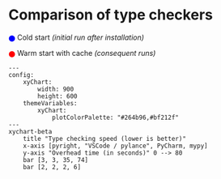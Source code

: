 # Comparison of type checkers

<code style="color : blue">⬤</code> Cold start *(initial run after installation)*

<code style="color : red">⬤</code> Warm start with cache *(consequent runs)*

```mermaid
---
config:
    xyChart:
        width: 900
        height: 600
    themeVariables:
        xyChart:
            plotColorPalette: "#264b96,#bf212f"
---
xychart-beta
    title "Type checking speed (lower is better)"
    x-axis [pyright, "VSCode / pylance", PyCharm, mypy]
    y-axis "Overhead time (in seconds)" 0 --> 80
    bar [3, 3, 35, 74]
    bar [2, 2, 2, 6]
```
